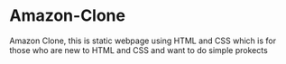 # Amazon-Clone
Amazon Clone, this is static webpage using HTML and CSS which is for those who are new to HTML and CSS and want to do simple prokects
